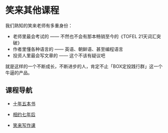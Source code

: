 # 笑来其他课程

我们熟知的笑来老师有多重身份：

- 老师里最会考试的 —— 不然也不会有那本畅销至今的《TOFEL 21天词汇突破》
- 作者里懂各种语言的 —— 英语、朝鲜语、甚至编程语言
- 投资人里最会写文章的 —— 这个不该有疑议吧

就是这样的一个不断成长，不断进步的人，肯定不止「BOX定投践行群」这一个牛逼的产品。


## 课程导航

- [十年五本书](./十年五本书.md)

- [相约七年后](./相约七年后.md)

- [笑来写作课](./笑来写作课.md)
